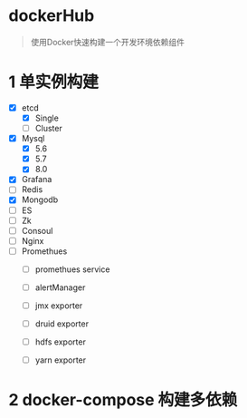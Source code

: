 # dockerHub
> 使用Docker快速构建一个开发环境依赖组件
# 1 单实例构建
* [x] etcd 
    * [x] Single
    * [ ] Cluster
* [x] Mysql
    * [x] 5.6
    * [x] 5.7
    * [x] 8.0
* [x] Grafana
* [ ] Redis
* [x] Mongodb
* [ ] ES
* [ ] Zk
* [ ] Consoul
* [ ] Nginx
* [ ] Promethues
    * [ ] promethues service
    * [ ] alertManager
    * [ ] jmx exporter
    * [ ] druid exporter
    * [ ] hdfs exporter
    * [ ] yarn exporter


# 2 docker-compose 构建多依赖
